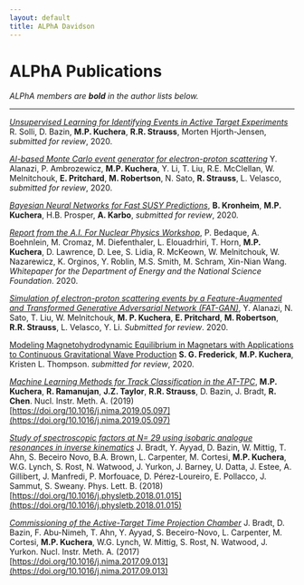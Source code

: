 ```yaml
---
layout: default
title: ALPhA Davidson
---
```


# ALPhA Publications

*ALPhA members are **bold** in the author lists below.*

---------

[*Unsupervised Learning for Identifying Events in Active Target Experiments*](https://arxiv.org/abs/2008.02757) R. Solli, D. Bazin, **M.P. Kuchera**, **R.R. Strauss**, Morten Hjorth-Jensen, *submitted for review*, 2020.

[*AI-based Monte Carlo event generator for electron-proton scattering*]() Y. Alanazi, P. Ambrozewicz, **M.P. Kuchera**, Y. Li, T. Liu, R.E.
  McClellan, W. Melnitchouk, **E. Pritchard**, **M. Robertson**, N. Sato, **R. Strauss**,
  L. Velasco, *submitted for review*, 2020.

[*Bayesian Neural Networks for Fast SUSY Predictions*](https://arxiv.org/abs/2007.04506), **B. Kronheim**, **M.P. Kuchera**, H.B. Prosper, **A. Karbo**, *submitted for review*, 2020.

[*Report from the A.I. For Nuclear Physics Workshop*](https://arxiv.org/abs/2006.05422), P. Bedaque, A. Boehnlein, M. Cromaz, M. Diefenthaler, L. Elouadrhiri, T. Horn, **M.P. Kuchera**, D. Lawrence, D. Lee, S. Lidia, R. McKeown, W. Melnitchouk, W. Nazarewicz, K. Orginos, Y. Roblin, M.S. Smith, M. Schram, Xin-Nian Wang. *Whitepaper for the Department of Energy and the National Science Foundation*. 2020.

[*Simulation of electron-proton scattering events by a Feature-Augmented and Transformed Generative Adversarial Network (FAT-GAN)*](https://arxiv.org/abs/2001.11103), Y. Alanazi, N. Sato, T. Liu, W. Melnitchouk, **M. P. Kuchera**, **E. Pritchard**, **M. Robertson**, **R.R. Strauss**, L. Velasco, Y. Li. *Submitted for review*. 2020.

[Modeling Magnetohydrodynamic Equilibrium in Magnetars with Applications to Continuous Gravitational Wave Production](https://arxiv.org/abs/2002.02619) **S. G. Frederick**, **M.P. Kuchera**, Kristen L. Thompson. *submitted for review*, 2020.

[*Machine Learning Methods for Track Classification in the AT-TPC*](https://arxiv.org/abs/1810.10350), **M.P. Kuchera**, **R. Ramanujan**, **J.Z. Taylor**, **R.R. Strauss**, D. Bazin, J. Bradt, **R. Chen**. Nucl. Instr. Meth. A. (2019) [https://doi.org/10.1016/j.nima.2019.05.097](https://doi.org/10.1016/j.nima.2019.05.097)

[*Study of spectroscopic factors at N= 29 using isobaric analogue resonances in inverse kinematics*](https://www.sciencedirect.com/science/article/pii/S0370269318300236) J. Bradt, Y. Ayyad, D. Bazin, W. Mittig, T. Ahn, S. Beceiro Novo, B.A. Brown, L. Carpenter, M. Cortesi, **M.P. Kuchera**, W.G. Lynch, S. Rost, N. Watwood, J. Yurkon, J. Barney, U. Datta, J. Estee, A. Gillibert, J. Manfredi, P. Morfouace, D. Pérez-Loureiro, E. Pollacco, J. Sammut, S. Sweany. Phys. Lett. B. (2018) [https://doi.org/10.1016/j.physletb.2018.01.015](https://doi.org/10.1016/j.physletb.2018.01.015)

[*Commissioning of the Active-Target Time Projection Chamber*](https://www.sciencedirect.com/science/article/pii/S0168900217309683) J. Bradt, D. Bazin, F. Abu-Nimeh, T. Ahn, Y. Ayyad, S. Beceiro-Novo, L. Carpenter, M. Cortesi, **M.P. Kuchera**, W.G. Lynch, W. Mittig, S. Rost, N. Watwood, J. Yurkon. Nucl. Instr. Meth. A. (2017) [https://doi.org/10.1016/j.nima.2017.09.013](https://doi.org/10.1016/j.nima.2017.09.013)
